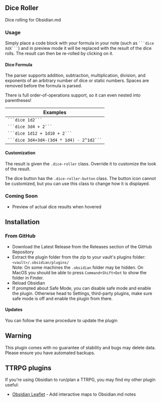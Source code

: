 ## Dice Roller
Dice rolling for Obsidian.md

### Usage
Simply place a code block with your formula in your note (such as ` ```dice XdX``` `) and in preview mode it will be replaced with the result of the dice rolls. The result can then be re-rolled by clicking on it.

#### Dice Formula

The parser supports addition, subtraction, multiplication, division, and exponents of an arbitrary number of dice or static numbers. Spaces are removed before the formula is parsed.

There is full order-of-operations support, so it can even nested into parentheses!

| Examples                            |
| ----------------------------------- |
| ` ```dice 1d2``` `                         |
| ` ```dice 3d4 + 2``` `                    |
| ` ```dice 1d12 + 1d10 + 2``` `             |
| ` ```dice 3d4+3d4-(3d4 * 1d4) - 2^1d2``` ` |

#### Customization

The result is given the `.dice-roller` class. Override it to customize the look of the result.

The dice button has the `.dice-roller-button` class. The button icon cannot be customized, but you can use this class to change how it is displayed.

### Coming Soon

- Preview of actual dice results when hovered
## Installation


### From GitHub
- Download the Latest Release from the Releases section of the GitHub Repository
- Extract the plugin folder from the zip to your vault's plugins folder: `<vault>/.obsidian/plugins/`  
Note: On some machines the `.obsidian` folder may be hidden. On MacOS you should be able to press `Command+Shift+Dot` to show the folder in Finder.
- Reload Obsidian
- If prompted about Safe Mode, you can disable safe mode and enable the plugin.
Otherwise head to Settings, third-party plugins, make sure safe mode is off and
enable the plugin from there.

#### Updates
You can follow the same procedure to update the plugin

## Warning

This plugin comes with no guarantee of stability and bugs may delete data.
Please ensure you have automated backups.
## TTRPG plugins

If you're using Obsidian to run/plan a TTRPG, you may find my other plugin useful:

- [Obsidian Leaflet](https://github.com/valentine195/obsidian-leaflet-plugin) - Add interactive maps to Obsidian.md notes
   

